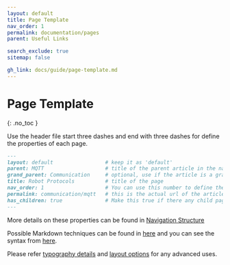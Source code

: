 ```yaml
---
layout: default
title: Page Template
nav_order: 1
permalink: documentation/pages
parent: Useful Links

search_exclude: true
sitemap: false

gh_link: docs/guide/page-template.md
---
```


# Page Template
{: .no_toc }



Use the header file start three dashes and end with three dashes for define the properties of each page.

```md
---
layout: default                 # keep it as 'default'
parent: MQTT                    # title of the parent article in the navigation tree
grand_parent: Communication     # optional, use if the article is a grandchild in the navigation tree
title: Robot Protocols          # title of the page
nav_order: 1                    # You can use this number to define the order the items in navigation bar. otherwise it will use alphabetical order
permalink: communication/mqtt   # this is the actual url of the article (Here, https://pera-swarm.ce.pdn.ac.lk/docs/communication/mqtt.html)
has_children: true              # Make this true if there any child pages under this page
---
```

More details on these properties can be found in [Navigation Structure](https://pmarsceill.github.io/just-the-docs/docs/navigation-structure/)

Possible Markdown techniques can be found in [here](https://pera-swarm.ce.pdn.ac.lk/docs/markdown-tech) and you can see the syntax from [here](https://raw.githubusercontent.com/Pera-Swarm/docs/main/docs/theme/index-test.md).

Please refer [typography details](https://pmarsceill.github.io/just-the-docs/docs/utilities/typography/) and [layout options](https://pmarsceill.github.io/just-the-docs/docs/utilities/layout/) for any advanced uses.
